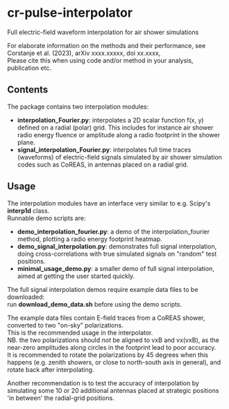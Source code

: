 # cr-pulse-interpolator
Full electric-field waveform interpolation for air shower simulations

For elaborate information on the methods and their performance, see  
Corstanje et al. (2023), arXiv xxxx.xxxxx, doi xx.xxxx,  
Please cite this when using code and/or method in your analysis, publication etc.

## Contents
The package contains two interpolation modules:
- **interpolation_Fourier.py**: interpolates a 2D scalar function f(x, y) defined on a radial (polar) grid.
  This includes for instance air shower radio energy fluence or amplitude along a radio footprint in the shower plane.
- **signal_interpolation_Fourier.py**: interpolates full time traces (waveforms) of electric-field signals simulated by air shower simulation codes such as CoREAS, in antennas placed on a radial grid.

## Usage 
The interpolation modules have an interface very similar to e.g. Scipy's **interp1d** class.  
Runnable demo scripts are:
- **demo_interpolation_fourier.py**: a demo of the interpolation_fourier method, plotting a radio energy footprint heatmap.
- **demo_signal_interpolation.py**: demonstrates full signal interpolation, doing cross-correlations with true simulated signals on "random" test positions.
- **minimal_usage_demo.py**: a smaller demo of full signal interpolation, aimed at getting the user started quickly.

The full signal interpolation demos require example data files to be downloaded:  
run **download_demo_data.sh** before using the demo scripts.

The example data files contain E-field traces from a CoREAS shower, converted to two "on-sky" polarizations.  
This is the recommended usage in the interpolator.  
NB. the two polarizations should _not_ be aligned to vxB and vx(vxB), as the near-zero amplitudes along circles in the footprint lead to poor accuracy.  
It is recommended to rotate the polarizations by 45 degrees when this happens (e.g. zenith showers, or close to north-south axis in general), and rotate back after interpolating.

Another recommendation is to test the accuracy of interpolation by simulating some 10 or 20 additional antennas placed at strategic positions 'in between' the radial-grid positions.

